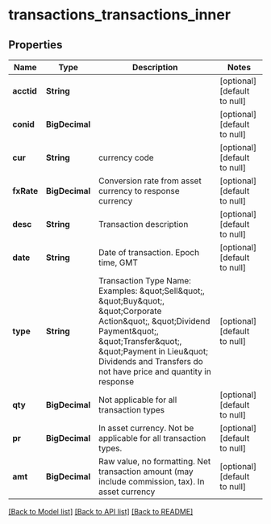 # transactions_transactions_inner
## Properties

| Name | Type | Description | Notes |
|------------ | ------------- | ------------- | -------------|
| **acctid** | **String** |  | [optional] [default to null] |
| **conid** | **BigDecimal** |  | [optional] [default to null] |
| **cur** | **String** | currency code | [optional] [default to null] |
| **fxRate** | **BigDecimal** | Conversion rate from asset currency to response currency | [optional] [default to null] |
| **desc** | **String** | Transaction description | [optional] [default to null] |
| **date** | **String** | Date of transaction.  Epoch time, GMT | [optional] [default to null] |
| **type** | **String** | Transaction Type Name: Examples: \&quot;Sell\&quot;, \&quot;Buy\&quot;, \&quot;Corporate Action\&quot;, \&quot;Dividend Payment\&quot;, \&quot;Transfer\&quot;, \&quot;Payment in Lieu\&quot; Dividends and Transfers do not have price and quantity in response  | [optional] [default to null] |
| **qty** | **BigDecimal** | Not applicable for all transaction types | [optional] [default to null] |
| **pr** | **BigDecimal** | In asset currency. Not be applicable for all transaction types. | [optional] [default to null] |
| **amt** | **BigDecimal** | Raw value, no formatting. Net transaction amount (may include commission, tax). In asset currency | [optional] [default to null] |

[[Back to Model list]](../README.md#documentation-for-models) [[Back to API list]](../README.md#documentation-for-api-endpoints) [[Back to README]](../README.md)

